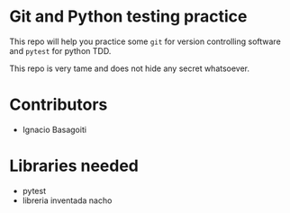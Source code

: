 # Git and Python testing practice

This repo will help you practice some `git` for version controlling software and `pytest` for python TDD.

This repo is very tame and does not hide any secret whatsoever.

# Contributors

- Ignacio Basagoiti


# Libraries needed

- pytest
- libreria inventada nacho
